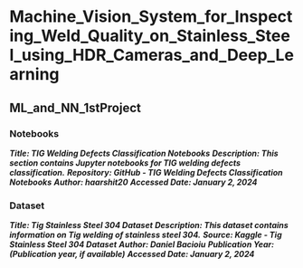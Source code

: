 # Machine_Vision_System_for_Inspecting_Weld_Quality_on_Stainless_Steel_using_HDR_Cameras_and_Deep_Learning
## ML_and_NN_1stProject

### Notebooks
***Title: TIG Welding Defects Classification Notebooks***
***Description: This section contains Jupyter notebooks for TIG welding defects classification.***
***Repository: GitHub - TIG Welding Defects Classification Notebooks***
***Author: haarshit20***
***Accessed Date: January 2, 2024***

### Dataset
***Title: Tig Stainless Steel 304 Dataset***
***Description: This dataset contains information on Tig welding of stainless steel 304.***
***Source: Kaggle - Tig Stainless Steel 304 Dataset***
***Author: Daniel Bacioiu***
***Publication Year: (Publication year, if available)***
***Accessed Date: January 2, 2024***
